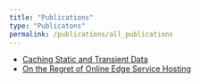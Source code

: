 ```yaml
---
title: "Publications"
type: "Publicatons"
permalink: /publications/all_publications
---
```


* [Caching Static and Transient Data](http://rsriprakash.github.io/files/Mobi_com_2018.pdf)
* [On the Regret of Online Edge Service Hosting](http://rsriprakash.github.io/files/sig_2022.pdf)
